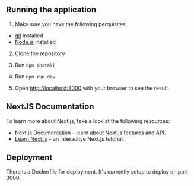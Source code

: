 ## Running the application
1) Make sure you have the following perquisites
* [git](https://git-scm.com/) installed
* [Node.js](https://nodejs.org) installed

2) Clone the repository

3) Run `npm install`

4) Run `npm run dev`

4) Open [http://localhost:3000](http://localhost:3000) with your browser to see the result.

## NextJS Documentation

To learn more about Next.js, take a look at the following resources:

- [Next.js Documentation](https://nextjs.org/docs) - learn about Next.js features and API.
- [Learn Next.js](https://nextjs.org/learn) - an interactive Next.js tutorial.

## Deployment

There is a Dockerfile for deployment. It's currently setup to deploy on port 3000.
